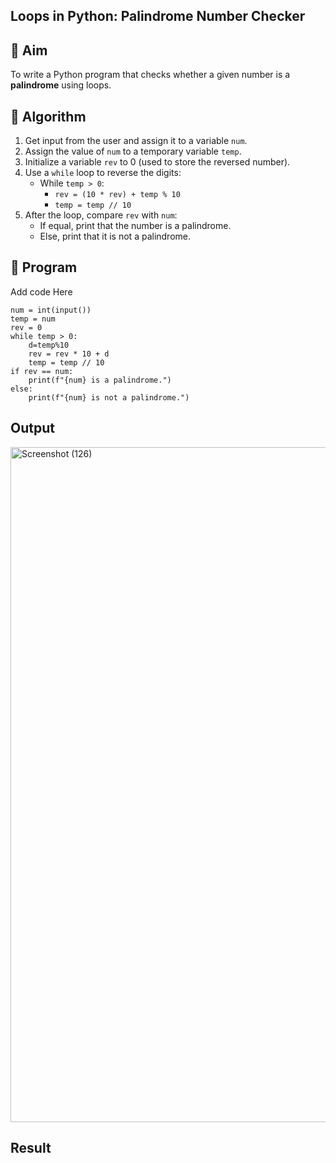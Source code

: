 ## Loops in Python: Palindrome Number Checker

## 🎯 Aim
To write a Python program that checks whether a given number is a **palindrome** using loops.

## 🧠 Algorithm
1. Get input from the user and assign it to a variable `num`.
2. Assign the value of `num` to a temporary variable `temp`.
3. Initialize a variable `rev` to 0 (used to store the reversed number).
4. Use a `while` loop to reverse the digits:
   - While `temp > 0`:
     - `rev = (10 * rev) + temp % 10`
     - `temp = temp // 10`
5. After the loop, compare `rev` with `num`:
   - If equal, print that the number is a palindrome.
   - Else, print that it is not a palindrome.

## 🧾 Program
Add code Here
```
num = int(input())
temp = num
rev = 0
while temp > 0:
    d=temp%10
    rev = rev * 10 + d
    temp = temp // 10
if rev == num:
    print(f"{num} is a palindrome.")
else:
    print(f"{num} is not a palindrome.")
```
## Output
<img width="1920" height="1080" alt="Screenshot (126)" src="https://github.com/user-attachments/assets/9408eacd-52b3-4d3c-9166-1177ffda0176" />


## Result
